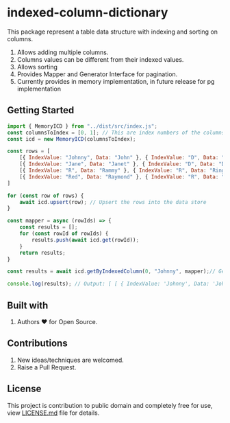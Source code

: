 # indexed-column-dictionary

This package represent a table data structure with indexing and sorting on columns.

1. Allows adding multiple columns.
2. Columns values can be different from their indexed values.
3. Allows sorting
4. Provides Mapper and Generator Interface for pagination.
5. Currently provides in memory implementation, in future release for pg implementation

## Getting Started

```javascript
import { MemoryICD } from "../dist/src/index.js";
const columnsToIndex = [0, 1]; // This are index numbers of the columns that will be indexed
const icd = new MemoryICD(columnsToIndex);

const rows = [
    [{ IndexValue: "Johnny", Data: "John" }, { IndexValue: "D", Data: "Doe" }, 30],
    [{ IndexValue: "Jane", Data: "Janet" }, { IndexValue: "D", Data: "Doe" }, 25],
    [{ IndexValue: "R", Data: "Rammy" }, { IndexValue: "R", Data: "Ringer" }, 60],
    [{ IndexValue: "Red", Data: "Raymond" }, { IndexValue: "R", Data: "Reddinton" }, 50],
]

for (const row of rows) {
    await icd.upsert(row); // Upsert the rows into the data store
}

const mapper = async (rowIds) => {
    const results = [];
    for (const rowId of rowIds) {
        results.push(await icd.get(rowId));
    }
    return results;
}

const results = await icd.getByIndexedColumn(0, "Johnny", mapper);// Get all rows with IndexValue of "Johnny"

console.log(results); // Output: [ [ { IndexValue: 'Johnny', Data: 'John' }, { IndexValue: 'D', Data: 'Doe' }, 30 ] ]
```

## Built with

1. Authors :heart: for Open Source.

## Contributions

1. New ideas/techniques are welcomed.
2. Raise a Pull Request.

## License

This project is contribution to public domain and completely free for use, view [LICENSE.md](/license.md) file for details.
